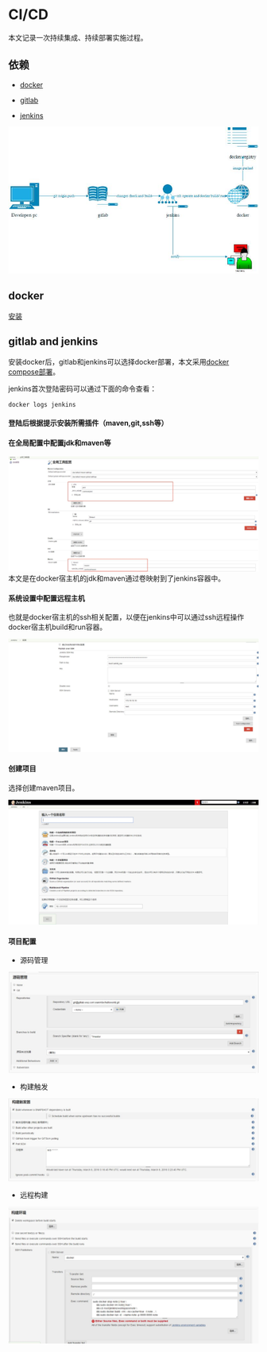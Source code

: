 # CI/CD
本文记录一次持续集成、持续部署实施过程。
## 依赖

+ [docker](https://www.docker.com/)

+ [gitlab](https://about.gitlab.com/)

+ [jenkins](https://jenkins.io/)

![structure](https://github.com/wanmbv/docker-gitlab-jenkins/blob/master/structure.jpg)

## docker
[安装](https://github.com/wanmbv/docker_practice/blob/master/install/centos.md)

## gitlab and jenkins
安装docker后，gitlab和jenkins可以选择docker部署，本文采用[docker compose部署](https://github.com/wanmbv/docker-gitlab-jenkins/blob/master/docker-compose.yml)。

jenkins首次登陆密码可以通过下面的命令查看：

    docker logs jenkins
 
#### 登陆后根据提示安装所需插件（maven,git,ssh等）

#### 在全局配置中配置jdk和maven等

![全局配置](https://github.com/wanmbv/docker-gitlab-jenkins/blob/master/%E5%85%A8%E5%B1%80%E9%85%8D%E7%BD%AE%E5%B7%A5%E5%85%B7.jpg)
本文是在docker宿主机的jdk和maven通过卷映射到了jenkins容器中。

#### 系统设置中配置远程主机

也就是docker宿主机的ssh相关配置，以便在jenkins中可以通过ssh远程操作docker宿主机build和run容器。

![系统设置](https://github.com/wanmbv/docker-gitlab-jenkins/blob/master/%E7%B3%BB%E7%BB%9F%E8%AE%BE%E7%BD%AE.jpg)

#### 创建项目

选择创建maven项目。

![create-project](https://github.com/wanmbv/docker-gitlab-jenkins/blob/master/create-project.jpg)

#### 项目配置

+ 源码管理

![源码配置](https://github.com/wanmbv/docker-gitlab-jenkins/blob/master/%E6%BA%90%E7%A0%81%E9%85%8D%E7%BD%AE.jpg)

+ 构建触发

![自动构建触发](https://github.com/wanmbv/docker-gitlab-jenkins/blob/master/%E8%87%AA%E5%8A%A8%E6%9E%84%E5%BB%BA%E8%A7%A6%E5%8F%91.jpg)

+ 远程构建

![远程构建](https://github.com/wanmbv/docker-gitlab-jenkins/blob/master/%E8%BF%9C%E7%A8%8B%E6%9E%84%E5%BB%BA.jpg)

